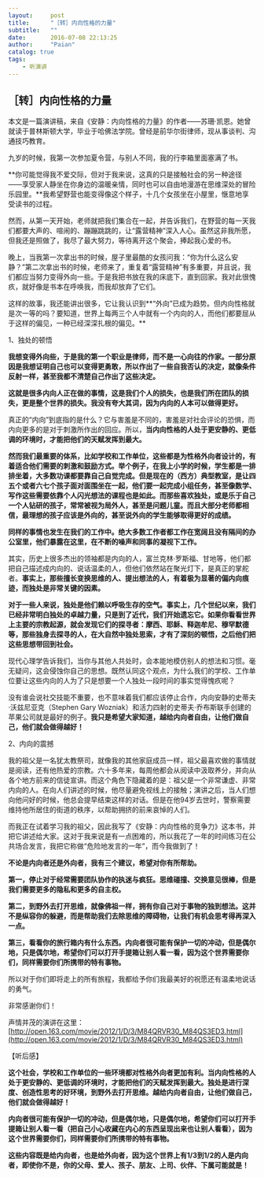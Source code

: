 ```yaml
---
layout:     post
title:      "［转］内向性格的力量"
subtitle:   ""
date:       2016-07-08 22:13:25
author:     "Paian"
catalog: true
tags:
    - 听演讲
---
```


## ［转］内向性格的力量

本文是一篇演讲稿，来自《安静：内向性格的力量》的作者——苏珊·凯恩。她曾就读于普林斯顿大学，毕业于哈佛法学院。曾经是前华尔街律师，现从事谈判、沟通技巧教育。

九岁的时候，我第一次参加夏令营，与别人不同，我的行李箱里面塞满了书。

**你可能觉得我不爱交际，但对于我来说，这真的只是接触社会的另一种途径——享受家人静坐在你身边的温暖亲情，同时也可以自由地漫游在思维深处的冒险乐园里。**我希望野营也能变得像这个样子，十几个女孩坐在小屋里，惬意地享受读书的过程。

然而，从第一天开始，老师就把我们集合在一起，并告诉我们，在野营的每一天我们都要大声的、喧闹的、蹦蹦跳跳的，让“露营精神”深入人心。虽然这非我所愿，但我还是照做了，我尽了最大努力，等待离开这个聚会，捧起我心爱的书。

晚上，当我第一次拿出书的时候，屋子里最酷的女孩问我：“你为什么这么安静？”第二次拿出书的时候，老师来了，重复着“露营精神”有多重要，并且说，我们都应当努力变得外向一些。于是我把书放在我的床底下，直到回家。我对此很愧疚，就好像是书本在呼唤我，而我却放弃了它们。

这样的故事，我还能讲出很多，它让我认识到**“外向”已成为趋势。但内向性格就是次一等的吗？要知道，世界上每两三个人中就有一个内向的人，而他们都要屈从于这样的偏见，一种已经深深扎根的偏见。**

1、独处的顿悟

**我想变得外向些，于是我的第一个职业是律师，而不是一心向往的作家。一部分原因是我想证明自己也可以变得更勇敢，所以作出了一些自我否认的决定，就像条件反射一样，甚至我都不清楚自己作出了这些决定。**

**这就是很多内向人正在做的事情，这是我们个人的损失，也是我们所在团队的损失，更是整个世界的损失。我没有夸大其词，因为内向的人本可以做得更好。**

真正的“内向”到底指的是什么？它与害羞是不同的，害羞是对社会评论的恐惧，而内向更多的是对于刺激所作出的回应。所以，**当内向性格的人处于更安静的、更低调的环境时，才能把他们的天赋发挥到最大。**

**然而我们最重要的体系，比如学校和工作单位，这些都是为性格外向者设计的，有着适合他们需要的刺激和鼓励方式。举个例子，在我上小学的时候，学生都是一排排坐着，大多数功课都要靠自己自觉完成。但是现在的（西方）典型教室，是让四五个或者六七个孩子面对面围坐在一起，他们要一起完成小组任务，甚至像数学、写作这些需要依靠个人闪光想法的课程也是如此。而那些喜欢独处，或是乐于自己一个人钻研的孩子，常常被视为局外人，甚至是问题儿童。而且大部分老师都相信，最理想的孩子应该是外向的，甚至说外向的学生能够取得更好的成绩。**

**同样的事情也发生在我们的工作中。绝大多数工作者都工作在宽阔且没有隔间的办公室里，他们暴露在这里，在不断的噪声和同事的凝视下工作。**

其实，历史上很多杰出的领袖都是内向的人，富兰克林·罗斯福、甘地等，他们都把自己描述成内向的、说话温柔的人，但他们依然站在聚光灯下，是真正的掌舵者。**事实上，那些擅长变换思维的人、提出想法的人，有着极为显著的偏内向痕迹，而独处是非常关键的因素。**

**对于一些人来说，独处是他们赖以呼吸生存的空气。事实上，几个世纪以来，我们已经非常明白独处的卓越力量，只是到了近代，我们开始遗忘它。如果你看看世界上主要的宗教起源，就会发现它们的探寻者：摩西、耶稣、释迦牟尼、穆罕默德等，那些独身去探寻的人，在大自然中独处思索，才有了深刻的顿悟，之后他们把这些思想带回到社会。**

现代心理学告诉我们，当你与其他人共处时，会本能地模仿别人的想法和习惯。毫无疑问，这会侵蚀你自己的思想。既然认同这个观点，为什么我们的学校、工作单位要让这些内向的人为了只是想要一个人独处一段时间的事实觉得愧疚呢？

没有谁会说社交技能不重要，也不意味着我们都应该停止合作，内向安静的史蒂夫·沃兹尼亚克（Stephen Gary Wozniak）和活力四射的史蒂夫·乔布斯联手创建的苹果公司就是最好的例子。**我只是希望大家知道，越给内向者自由，让他们做自己，他们就会做得越好！**

2、内向的震撼

我的祖父是一名犹太教祭司，就像我的其他家庭成员一样，祖父最喜欢做的事情就是阅读，还有他热爱的宗教。六十多年来，每周他都会从阅读中汲取养分，并向从各个地方前来的信徒宣讲。而这个角色下隐藏着的是：祖父是一个非常谦虚、非常内向的人。在向人们讲述的时候，他尽量避免视线上的接触；演讲之后，当人们想向他问好的时候，他总会提早结束这样的对话。但是在他94岁去世时，警察需要维持他所居住的街道的秩序，以帮助拥挤的前来哀悼的人们。

而我正在试着学习我的祖父，因此我写了《安静：内向性格的竞争力》这本书，并把它讲述给大家。这对于我来说是有一点困难的，所以我花了一年的时间练习在公共场合发言，我把它称做“危险地发言的一年”，而今我做到了！

**不论是内向者还是外向者，我有三个建议，希望对你有所帮助。**

**第一，停止对于经常需要团队协作的执迷与疯狂。思维碰撞、交换意见很棒，但是我们需要更多的隐私和更多的自主权。**

**第二，到野外去打开思维，就像佛祖一样，拥有你自己对于事物的独到想法。这并不是纵容你的躲避，而是帮助我们去除思维的障碍物，让我们有机会思考得再深入一点。**

**第三，看看你的旅行箱内有什么东西。内向者很可能有保护一切的冲动，但是偶尔地，只是偶尔地，希望你们可以打开手提箱让别人看一看，因为这个世界需要你们，同样需要你们所携带的特有事物。**

所以对于你们即将走上的所有旅程，我都给予你们我最美好的祝愿还有温柔地说话的勇气。

非常感谢你们！

声情并茂的演讲在这里：[http://open.163.com/movie/2012/1/D/3/M84QRVR30_M84QS3ED3.html](http://open.163.com/movie/2012/1/D/3/M84QRVR30_M84QS3ED3.html)

【听后感】

**这个社会，学校和工作单位的一些环境都对性格外向者更加有利。当内向性格的人处于更安静的、更低调的环境时，才能把他们的天赋发挥到最大。独处是进行深度、创造性思考的好环境，到野外去打开思维。越给内向者自由，让他们做自己，他们就会做得越好！**

**内向者很可能有保护一切的冲动，但是偶尔地，只是偶尔地，希望你们可以打开手提箱让别人看一看（把自己小心收藏在内心的东西呈现出来也让别人看看），因为这个世界需要你们，同样需要你们所携带的特有事物。**

**这些内容既是给内向者，也是给外向者，因为这个世界上有1/3到1/2的人是内向者，即使你不是，你的父母、爱人、孩子、朋友、上司、伙伴、下属可能就是！**




